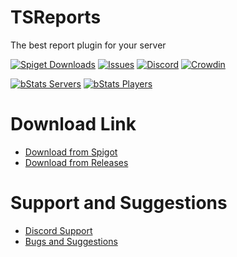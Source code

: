 # TSReports
The best report plugin for your server

[![Spiget Downloads](https://img.shields.io/spiget/downloads/100163)](https://www.spigotmc.org/resources/100163)
[![Issues](https://img.shields.io/github/issues/TDSTOS/TSReports.svg)](https://github.com/TDSTOS/TSReports/issues)
[![Discord](https://img.shields.io/discord/940634138069835836?label=discord&logo=discord)](https://discord.io/mpdev)
[![Crowdin](https://badges.crowdin.net/tsreports/localized.svg)](https://crowdin.com/project/tsreports)

[![bStats Servers](https://img.shields.io/bstats/servers/14698?label=Bungee%20Servers)](https://bstats.org/plugin/bungeecord/TSReports/14698)
[![bStats Players](https://img.shields.io/bstats/players/14698?label=Bungee%20Players)](https://bstats.org/plugin/bungeecord/TSReports/14698)

# Download Link

* [Download from Spigot](https://www.spigotmc.org/resources/100163)
* [Download from Releases](https://github.com/TDSTOS/TSReports/releases)

# Support and Suggestions

* [Discord Support](https://discord.io/mpdev)
* [Bugs and Suggestions](https://github.com/TDSTOS/TSReports/issues)
